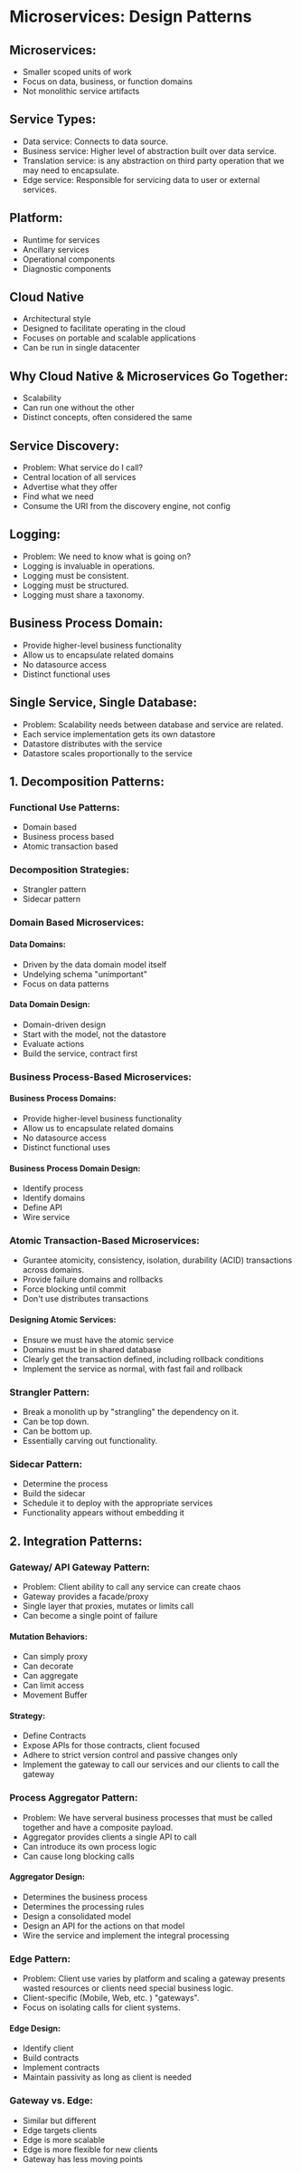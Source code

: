 # Microservices: Design Patterns

## Microservices:
- Smaller scoped units of work
- Focus on data, business, or function domains
- Not monolithic service artifacts

## Service Types:
- Data service: Connects to data source.
- Business service: Higher level of abstraction built over data service.
- Translation service: is any abstraction on third party operation that we may need to encapsulate.
- Edge service: Responsible for servicing data to user or external services.

## Platform:
- Runtime for services
- Ancillary services
- Operational components
- Diagnostic components

## Cloud Native
- Architectural style
- Designed to facilitate operating in the cloud
- Focuses on portable and scalable applications
- Can be run in single datacenter

## Why Cloud Native & Microservices Go Together:
- Scalability
- Can run one without the other 
- Distinct concepts, often considered the same

## Service Discovery:
- Problem: What service do I call?
- Central location of all services
- Advertise what they offer 
- Find what we need
- Consume the URI from the discovery engine, not config

## Logging:
- Problem: We need to know what is going on?
- Logging is invaluable in operations.
- Logging must be consistent.
- Logging must be structured.
- Logging must share a taxonomy.

## Business Process Domain:
- Provide higher-level business functionality
- Allow us to encapsulate related domains
- No datasource access
- Distinct functional uses

## Single Service, Single Database:
- Problem: Scalability needs between database and service are related.
- Each service implementation gets its own datastore
- Datastore distributes with the service
- Datastore scales proportionally to the service

## 1. Decomposition Patterns:

### Functional Use Patterns:
- Domain based
- Business process based
- Atomic transaction based

### Decomposition Strategies:
- Strangler pattern
- Sidecar pattern

### Domain Based Microservices:

#### Data Domains:
- Driven by the data domain model itself
- Undelying schema "unimportant"
- Focus on data patterns

#### Data Domain Design:
- Domain-driven design
- Start with the model, not the datastore
- Evaluate actions
- Build the service, contract first

### Business Process-Based Microservices:

#### Business Process Domains:
- Provide higher-level business functionality
- Allow us to encapsulate related domains
- No datasource access
- Distinct functional uses

#### Business Process Domain Design:
- Identify process
- Identify domains
- Define API
- Wire service

### Atomic Transaction-Based Microservices:
- Gurantee atomicity, consistency, isolation, durability (ACID) transactions across domains.
- Provide failure domains and rollbacks
- Force blocking until commit
- Don't use distributes transactions

#### Designing Atomic Services:
- Ensure we must have the atomic service
- Domains must be in shared database
- Clearly get the transaction defined, including rollback conditions
- Implement the service as normal, with fast fail and rollback

### Strangler Pattern:
- Break a monolith up by "strangling" the dependency on it.
- Can be top down.
- Can be bottom up.
- Essentially carving out functionality.

### Sidecar Pattern:
- Determine the process
- Build the sidecar
- Schedule it to deploy with the appropriate services
- Functionality appears without embedding it

## 2. Integration Patterns:

### Gateway/ API Gateway Pattern:
- Problem: Client ability to call any service can create chaos
- Gateway provides a facade/proxy
- Single layer that proxies, mutates or limits call
- Can become a single point of failure

#### Mutation Behaviors:
- Can simply proxy
- Can decorate
- Can aggregate
- Can limit access
- Movement Buffer

#### Strategy:
- Define Contracts
- Expose APIs for those contracts, client focused
- Adhere to strict version control and passive changes only
- Implement the gateway to call our services and our clients to call the gateway

### Process Aggregator Pattern:
- Problem: We have serveral business processes that must be called together and have a composite payload.
- Aggregator provides clients a single API to call 
- Can introduce its own process logic
- Can cause long blocking calls

#### Aggregator Design:
- Determines the business process
- Determines the processing rules
- Design a consolidated model
- Design an API for the actions on that model
- Wire the service and implement the integral processing


### Edge Pattern:
- Problem: Client use varies by platform and scaling a gateway presents wasted resources or clients need special business logic.
- Client-specific (Mobile, Web, etc.  ) "gateways".
- Focus on isolating calls for client systems.

#### Edge Design:
- Identify client
- Build contracts
- Implement contracts
- Maintain passivity as long as client is needed

### Gateway vs. Edge:
- Similar but different
- Edge targets clients
- Edge is more scalable
- Edge is more flexible for new clients
- Gateway has less moving points




